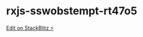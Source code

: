 # rxjs-sswobstempt-rt47o5

[Edit on StackBlitz ⚡️](https://stackblitz.com/edit/rxjs-sswobstempt-rt47o5)